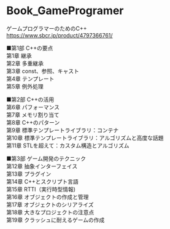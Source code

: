 # Book_GameProgramer
ゲームプログラマーのためのC++  
https://www.sbcr.jp/product/4797366761/  

■第1部 C++の要点   
第1章 継承  
第2章 多重継承  
第3章 const、参照、キャスト  
第4章 テンプレート  
第5章 例外処理  

■第2部 C++の活用   
第6章 パフォーマンス   
第7章 メモリ割り当て  
第8章 C++のパターン  
第9章 標準テンプレートライブラリ：コンテナ  
第10章 標準テンプレートライブラリ：アルゴリズムと高度な話題  
第11章 STLを超えて：カスタム構造とアルゴリズム  

■第3部 ゲーム開発のテクニック  
第12章 抽象インターフェイス  
第13章 プラグイン  
第14章 C++とスクリプト言語  
第15章 RTTI（実行時型情報)  
第16章 オブジェクトの作成と管理  
第17章 オブジェクトのシリアライズ  
第18章 大きなプロジェクトの注意点  
第19章 クラッシュに耐えるゲームの作成  


